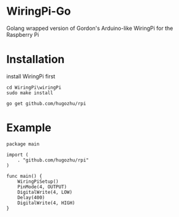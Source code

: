 WiringPi-Go
============

Golang wrapped version of Gordon's Arduino-like WiringPi for the Raspberry Pi

# Installation

install WiringPi first

```
cd WiringPi\wiringPi
sudo make install

go get github.com/hugozhu/rpi
```

# Example

```
package main

import (
    . "github.com/hugozhu/rpi"
)

func main() {
    WiringPiSetup()
    PinMode(4, OUTPUT)
    DigitalWrite(4, LOW)
    Delay(400)
    DigitalWrite(4, HIGH)
}
```